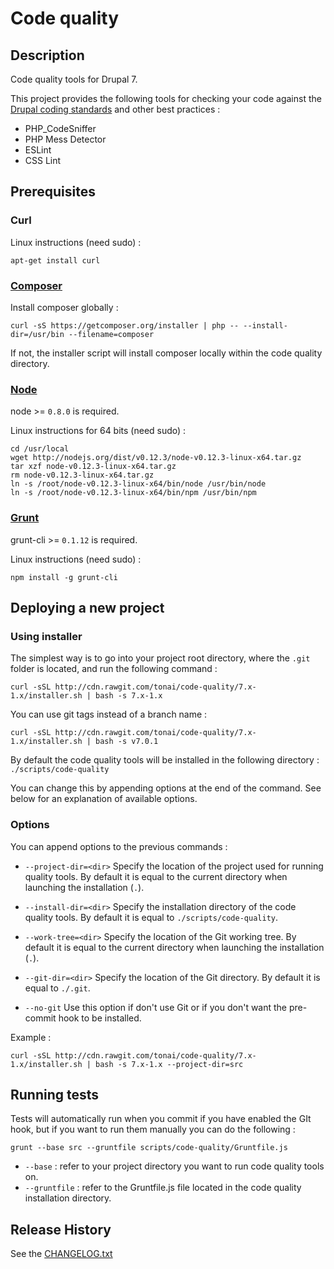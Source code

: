# Code quality

## Description

Code quality tools for Drupal 7.

This project provides the following tools for checking your code against the [Drupal coding standards](https://www.drupal.org/coding-standards) and other best practices :
* PHP_CodeSniffer
* PHP Mess Detector
* ESLint
* CSS Lint



## Prerequisites

### Curl

Linux instructions (need sudo) :
```shell
apt-get install curl
```


### [Composer][composer]

Install composer globally :
```shell
curl -sS https://getcomposer.org/installer | php -- --install-dir=/usr/bin --filename=composer
```

If not, the installer script will install composer locally within the code quality directory.


### [Node][node]

node >= `0.8.0` is required.

Linux instructions for 64 bits (need sudo) :
```shell
cd /usr/local
wget http://nodejs.org/dist/v0.12.3/node-v0.12.3-linux-x64.tar.gz
tar xzf node-v0.12.3-linux-x64.tar.gz
rm node-v0.12.3-linux-x64.tar.gz
ln -s /root/node-v0.12.3-linux-x64/bin/node /usr/bin/node
ln -s /root/node-v0.12.3-linux-x64/bin/npm /usr/bin/npm
```


### [Grunt][grunt]

grunt-cli >= `0.1.12` is required.

Linux instructions (need sudo) :
```shell
npm install -g grunt-cli
```



## Deploying a new project

### Using installer

The simplest way is to go into your project root directory, where the `.git` folder is located, and run the following command :
```shell
curl -sSL http://cdn.rawgit.com/tonai/code-quality/7.x-1.x/installer.sh | bash -s 7.x-1.x
```

You can use git tags instead of a branch name :
```shell
curl -sSL http://cdn.rawgit.com/tonai/code-quality/7.x-1.x/installer.sh | bash -s v7.0.1
```

By default the code quality tools will be installed in the following directory : `./scripts/code-quality`

You can change this by appending options at the end of the command. See below for an explanation of available options.


### Options

You can append options to the previous commands :
* `--project-dir=<dir>`
  Specify the location of the project used for running quality tools.
  By default it is equal to the current directory when launching the installation (`.`).

* `--install-dir=<dir>`
  Specify the installation directory of the code quality tools.
  By default it is equal to `./scripts/code-quality`.

* `--work-tree=<dir>`
  Specify the location of the Git working tree.
  By default it is equal to the current directory when launching the installation (`.`).

* `--git-dir=<dir>`
  Specify the location of the Git directory.
  By default it is equal to `./.git`.

* `--no-git`
  Use this option if don't use Git or if you don't want the pre-commit hook to be installed.

Example :
```shell
curl -sSL http://cdn.rawgit.com/tonai/code-quality/7.x-1.x/installer.sh | bash -s 7.x-1.x --project-dir=src
```



## Running tests

Tests will automatically run when you commit if you have enabled the GIt hook, but if you want to run them manually you can do the following :
```shell
grunt --base src --gruntfile scripts/code-quality/Gruntfile.js
```

* `--base` : refer to your project directory you want to run code quality tools on.
* `--gruntfile` : refer to the Gruntfile.js file located in the code quality installation directory.



## Release History

See the [CHANGELOG.txt](https://github.com/tonai/code-quality/blob/7.x-1.x/CHANGELOG.txt)



[composer]: https://getcomposer.org/download/
[node]: https://nodejs.org/
[grunt]: http://gruntjs.com/
